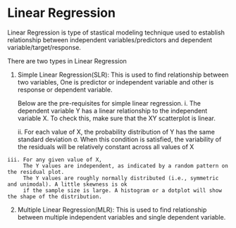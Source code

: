 # Linear Regression
Linear Regression is type of stastical modeling technique used to establish relationship between independent variables/predictors and dependent variable/target/response.

There are two types in Linear Regression
  
  1. Simple Linear Regression(SLR): This is used to find relationship between two variables, One is predictor or independent variable and        other is response or dependent variable.
     
     Below are the pre-requisites for simple linear regression.
      i. The dependent variable Y has a linear relationship to the independent variable X. To check this, make sure that the XY scatterplot          is linear.
      
     ii. For each value of X, the probability distribution of Y has the same standard deviation σ. When this condition is satisfied, the            variability of the residuals will be relatively constant across all values of X
    
    iii. For any given value of X,
         The Y values are independent, as indicated by a random pattern on the residual plot.
         The Y values are roughly normally distributed (i.e., symmetric and unimodal). A little skewness is ok 
         if the sample size is large. A histogram or a dotplot will show the shape of the distribution.
          
  2. Multiple Linear Regression(MLR): This is used to find relationship between multiple independent variables and single dependent              variable. 
